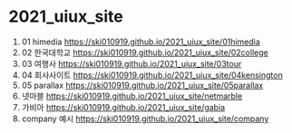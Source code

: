 # 2021_uiux_site
1. 01 himedia https://ski010919.github.io/2021_uiux_site/01himedia
1. 02 한국대학교 https://ski010919.github.io/2021_uiux_site/02college
1. 03 여행사 https://ski010919.github.io/2021_uiux_site/03tour
1. 04 회사사이트 https://ski010919.github.io/2021_uiux_site/04kensington
1. 05 parallax https://ski010919.github.io/2021_uiux_site/05parallax
1. 넷마블 https://ski010919.github.io/2021_uiux_site/netmarble
1. 가비아 https://ski010919.github.io/2021_uiux_site/gabia
1. company 예시 https://ski010919.github.io/2021_uiux_site/company
